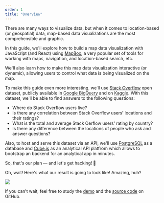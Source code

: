 ```yaml
---
order: 1
title: "Overview"
---
```


There are many ways to visualize data, but when it comes to location-based (or geospatial) data, map-based data visualizations are the most comprehensible and graphic.

In this guide, we'll explore how to build a map data visualization with JavaScript (and React) using [MapBox](https://www.mapbox.com), a very popular set of tools for working with maps, navigation, and location-based search, etc.

We'll also learn how to make this map data visualization interactive (or dynamic), allowing users to control what data is being visualized on the map.

To make this guide even more interesting, we'll use [Stack Overflow](https://stackoverflow.com/questions) open dataset, publicly available in [Google BigQuery](https://console.cloud.google.com/marketplace/product/stack-exchange/stack-overflow) and on [Kaggle](https://www.kaggle.com/stackoverflow/stackoverflow). With this dataset, we'll be able to find answers to the following questions:

- Where do Stack Overflow users live?
- Is there any correlation between Stack Overflow users' locations and their ratings?
- What is the total and average Stack Oerflow users' rating by country?
- Is there any difference between the locations of people who ask and answer questions?

Also, to host and serve this dataset via an API, we'll use [PostgreSQL](https://www.postgresql.org) as a database and [Cube.js](https://cube.dev) as an analytical API platfrom which allows to bootstrap an backend for an analytical app in minutes.

So, that's our plan — and let's get hacking! 🤘

Oh, wait! Here's what our result is going to look like! Amazing, huh?

[![](/images/demo.gif)](https://mapbox-demo.cube.dev)

If you can't wait, feel free to study the [demo](https://mapbox-demo.cube.dev) and the [source code](https://github.com/cube-js/cube.js/tree/master/examples/mapbox) on GitHub.